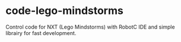 # code-lego-mindstorms
Control code for NXT (Lego Mindstorms) with RobotC IDE and simple librairy for fast development.
